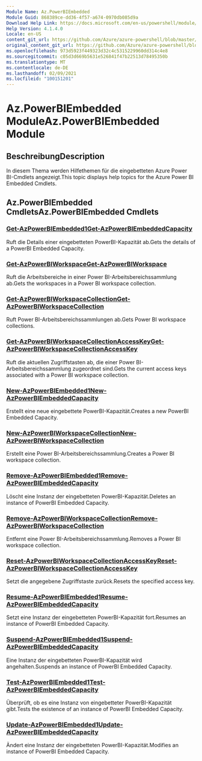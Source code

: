 ```yaml
---
Module Name: Az.PowerBIEmbedded
Module Guid: 868389ce-dd36-4f57-a674-0970db085d9a
Download Help Link: https://docs.microsoft.com/en-us/powershell/module/az.powerbiembedded
Help Version: 4.1.4.0
Locale: en-US
content_git_url: https://github.com/Azure/azure-powershell/blob/master/src/PowerBIEmbedded/PowerBIEmbedded/help/Az.PowerBIEmbedded.md
original_content_git_url: https://github.com/Azure/azure-powershell/blob/master/src/PowerBIEmbedded/PowerBIEmbedded/help/Az.PowerBIEmbedded.md
ms.openlocfilehash: 973d5923f449323d32c4c5315229960dd314c4e8
ms.sourcegitcommit: c05d3d669b5631e526841f47b22513d78495350b
ms.translationtype: MT
ms.contentlocale: de-DE
ms.lasthandoff: 02/09/2021
ms.locfileid: "100151201"
---
```

# <span data-ttu-id="e841c-101">Az.PowerBIEmbedded Module</span><span class="sxs-lookup"><span data-stu-id="e841c-101">Az.PowerBIEmbedded Module</span></span>
## <span data-ttu-id="e841c-102">Beschreibung</span><span class="sxs-lookup"><span data-stu-id="e841c-102">Description</span></span>
<span data-ttu-id="e841c-103">In diesem Thema werden Hilfethemen für die eingebetteten Azure Power BI-Cmdlets angezeigt.</span><span class="sxs-lookup"><span data-stu-id="e841c-103">This topic displays help topics for the Azure Power BI Embedded Cmdlets.</span></span>

## <span data-ttu-id="e841c-104">Az.PowerBIEmbedded Cmdlets</span><span class="sxs-lookup"><span data-stu-id="e841c-104">Az.PowerBIEmbedded Cmdlets</span></span>
### [<span data-ttu-id="e841c-105">Get-AzPowerBIEmbedded1</span><span class="sxs-lookup"><span data-stu-id="e841c-105">Get-AzPowerBIEmbeddedCapacity</span></span>](Get-AzPowerBIEmbeddedCapacity.md)
<span data-ttu-id="e841c-106">Ruft die Details einer eingebetteten PowerBI-Kapazität ab.</span><span class="sxs-lookup"><span data-stu-id="e841c-106">Gets the details of a PowerBI Embedded Capacity.</span></span>

### [<span data-ttu-id="e841c-107">Get-AzPowerBIWorkspace</span><span class="sxs-lookup"><span data-stu-id="e841c-107">Get-AzPowerBIWorkspace</span></span>](Get-AzPowerBIWorkspace.md)
<span data-ttu-id="e841c-108">Ruft die Arbeitsbereiche in einer Power BI-Arbeitsbereichssammlung ab.</span><span class="sxs-lookup"><span data-stu-id="e841c-108">Gets the workspaces in a Power BI workspace collection.</span></span>

### [<span data-ttu-id="e841c-109">Get-AzPowerBIWorkspaceCollection</span><span class="sxs-lookup"><span data-stu-id="e841c-109">Get-AzPowerBIWorkspaceCollection</span></span>](Get-AzPowerBIWorkspaceCollection.md)
<span data-ttu-id="e841c-110">Ruft Power BI-Arbeitsbereichssammlungen ab.</span><span class="sxs-lookup"><span data-stu-id="e841c-110">Gets Power BI workspace collections.</span></span>

### [<span data-ttu-id="e841c-111">Get-AzPowerBIWorkspaceCollectionAccessKey</span><span class="sxs-lookup"><span data-stu-id="e841c-111">Get-AzPowerBIWorkspaceCollectionAccessKey</span></span>](Get-AzPowerBIWorkspaceCollectionAccessKey.md)
<span data-ttu-id="e841c-112">Ruft die aktuellen Zugriffstasten ab, die einer Power BI-Arbeitsbereichssammlung zugeordnet sind.</span><span class="sxs-lookup"><span data-stu-id="e841c-112">Gets the current access keys associated with a Power BI workspace collection.</span></span>

### [<span data-ttu-id="e841c-113">New-AzPowerBIEmbedded1</span><span class="sxs-lookup"><span data-stu-id="e841c-113">New-AzPowerBIEmbeddedCapacity</span></span>](New-AzPowerBIEmbeddedCapacity.md)
<span data-ttu-id="e841c-114">Erstellt eine neue eingebettete PowerBI-Kapazität.</span><span class="sxs-lookup"><span data-stu-id="e841c-114">Creates a new PowerBI Embedded Capacity.</span></span>

### [<span data-ttu-id="e841c-115">New-AzPowerBIWorkspaceCollection</span><span class="sxs-lookup"><span data-stu-id="e841c-115">New-AzPowerBIWorkspaceCollection</span></span>](New-AzPowerBIWorkspaceCollection.md)
<span data-ttu-id="e841c-116">Erstellt eine Power BI-Arbeitsbereichssammlung.</span><span class="sxs-lookup"><span data-stu-id="e841c-116">Creates a Power BI workspace collection.</span></span>

### [<span data-ttu-id="e841c-117">Remove-AzPowerBIEmbedded1</span><span class="sxs-lookup"><span data-stu-id="e841c-117">Remove-AzPowerBIEmbeddedCapacity</span></span>](Remove-AzPowerBIEmbeddedCapacity.md)
<span data-ttu-id="e841c-118">Löscht eine Instanz der eingebetteten PowerBI-Kapazität.</span><span class="sxs-lookup"><span data-stu-id="e841c-118">Deletes an instance of PowerBI Embedded Capacity.</span></span>

### [<span data-ttu-id="e841c-119">Remove-AzPowerBIWorkspaceCollection</span><span class="sxs-lookup"><span data-stu-id="e841c-119">Remove-AzPowerBIWorkspaceCollection</span></span>](Remove-AzPowerBIWorkspaceCollection.md)
<span data-ttu-id="e841c-120">Entfernt eine Power BI-Arbeitsbereichssammlung.</span><span class="sxs-lookup"><span data-stu-id="e841c-120">Removes a Power BI workspace collection.</span></span>

### [<span data-ttu-id="e841c-121">Reset-AzPowerBIWorkspaceCollectionAccessKey</span><span class="sxs-lookup"><span data-stu-id="e841c-121">Reset-AzPowerBIWorkspaceCollectionAccessKey</span></span>](Reset-AzPowerBIWorkspaceCollectionAccessKey.md)
<span data-ttu-id="e841c-122">Setzt die angegebene Zugriffstaste zurück.</span><span class="sxs-lookup"><span data-stu-id="e841c-122">Resets the specified access key.</span></span>

### [<span data-ttu-id="e841c-123">Resume-AzPowerBIEmbedded1</span><span class="sxs-lookup"><span data-stu-id="e841c-123">Resume-AzPowerBIEmbeddedCapacity</span></span>](Resume-AzPowerBIEmbeddedCapacity.md)
<span data-ttu-id="e841c-124">Setzt eine Instanz der eingebetteten PowerBI-Kapazität fort.</span><span class="sxs-lookup"><span data-stu-id="e841c-124">Resumes an instance of PowerBI Embedded Capacity.</span></span>

### [<span data-ttu-id="e841c-125">Suspend-AzPowerBIEmbedded1</span><span class="sxs-lookup"><span data-stu-id="e841c-125">Suspend-AzPowerBIEmbeddedCapacity</span></span>](Suspend-AzPowerBIEmbeddedCapacity.md)
<span data-ttu-id="e841c-126">Eine Instanz der eingebetteten PowerBI-Kapazität wird angehalten.</span><span class="sxs-lookup"><span data-stu-id="e841c-126">Suspends an instance of PowerBI Embedded Capacity.</span></span>

### [<span data-ttu-id="e841c-127">Test-AzPowerBIEmbedded1</span><span class="sxs-lookup"><span data-stu-id="e841c-127">Test-AzPowerBIEmbeddedCapacity</span></span>](Test-AzPowerBIEmbeddedCapacity.md)
<span data-ttu-id="e841c-128">Überprüft, ob es eine Instanz von eingebetteter PowerBI-Kapazität gibt.</span><span class="sxs-lookup"><span data-stu-id="e841c-128">Tests the existence of an instance of PowerBI Embedded Capacity.</span></span>

### [<span data-ttu-id="e841c-129">Update-AzPowerBIEmbedded1</span><span class="sxs-lookup"><span data-stu-id="e841c-129">Update-AzPowerBIEmbeddedCapacity</span></span>](Update-AzPowerBIEmbeddedCapacity.md)
<span data-ttu-id="e841c-130">Ändert eine Instanz der eingebetteten PowerBI-Kapazität.</span><span class="sxs-lookup"><span data-stu-id="e841c-130">Modifies  an instance of PowerBI Embedded Capacity.</span></span>

